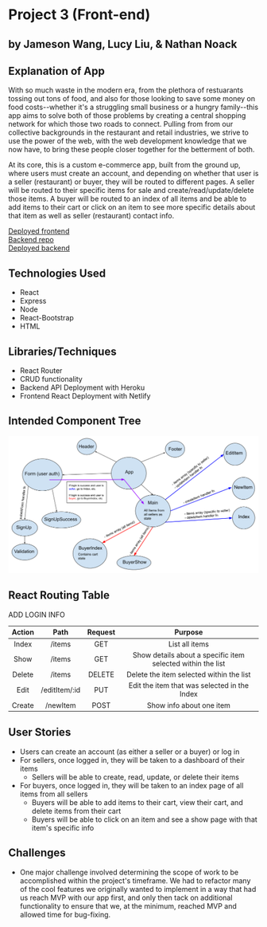 # Project 3 (Front-end)
## by Jameson Wang, Lucy Liu, & Nathan Noack

## Explanation of App
With so much waste in the modern era, from the plethora of restuarants tossing out tons of food, and also for those looking to save some money on food costs--whether it's a struggling small business or a hungry family--this app aims to solve both of those problems by creating a central shopping network for which those two roads to connect. Pulling from from our collective backgrounds in the restaurant and retail industries, we strive to use the power of the web, with the web development knowledge that we now have, to bring these people closer together for the betterment of both.

At its core, this is a custom e-commerce app, built from the ground up, where users must create an account, and depending on whether that user is a seller (restaurant) or buyer, they will be routed to different pages. A seller will be routed to their specific items for sale and create/read/update/delete those items. A buyer will be routed to an index of all items and be able to add items to their cart or click on an item to see more specific details about that item as well as seller (restaurant) contact info.

[Deployed frontend](https://unwasted.netlify.app/)\
[Backend repo](https://github.com/underdoggum/seir_penguin_project_3_backend)\
[Deployed backend](https://unwasted-penguins.herokuapp.com/)

## Technologies Used
- React
- Express
- Node
- React-Bootstrap
- HTML

## Libraries/Techniques
- React Router
- CRUD functionality
- Backend API Deployment with Heroku
- Frontend React Deployment with Netlify

## Intended Component Tree

![components](./src/images/component-tree.svg)


## React Routing Table 

ADD LOGIN INFO

| Action         | Path                        | Request   | Purpose                                                      |
|:--------------:|:---------------------------:|:---------:|:------------------------------------------------------------:|
| Index          | /items                      | GET       | List all items                                               |
| Show           | /items                      | GET       | Show details about a specific item selected within the list  |
| Delete         | /items                      | DELETE    | Delete the item selected within the list                     |
| Edit           | /editItem/:id               | PUT       | Edit the item that was selected in the Index                 |
| Create         | /newItem                    | POST      | Show info about one item                                     |

## User Stories
- Users can create an account (as either a seller or a buyer) or log in
- For sellers, once logged in, they will be taken to a dashboard of their items
  - Sellers will be able to create, read, update, or delete their items
- For buyers, once logged in, they will be taken to an index page of all items from all sellers
  - Buyers will be able to add items to their cart, view their cart, and delete items from their cart
  - Buyers will be able to click on an item and see a show page with that item's specific info


## Challenges
- One major challenge involved determining the scope of work to be accomplished within the project's timeframe. We had to refactor many of the cool features we originally wanted to implement in a way that had us reach MVP with our app first, and only then tack on additional functionality to ensure that we, at the minimum, reached MVP and allowed time for bug-fixing.